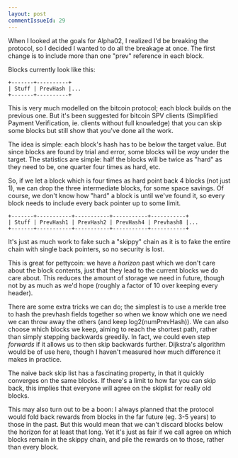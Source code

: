 ```yaml
---
layout: post
commentIssueId: 29
---
```


When I looked at the goals for Alpha02, I realized I'd be breaking the
protocol, so I decided I wanted to do all the breakage at once.  The
first change is to include more than one "prev" reference in each block.

Blocks currently look like this:

    +-------+----------+
	| Stuff | PrevHash |...
	+-------+----------+

This is very much modelled on the bitcoin protocol; each block builds
on the previous one.  But it's been suggested for bitcoin SPV clients
(Simplified Payment Verification, ie. clients without full knowledge)
that you can skip some blocks but still show that you've done all the
work.

The idea is simple: each block's hash has to be below the target
value.  But since blocks are found by trial and error, some blocks
will be _way_ under the target.  The statistics are simple: half the
blocks will be twice as "hard" as they need to be, one quarter four
times as hard, etc.

So, if we let a block which is four times as hard point back 4 blocks
(not just 1), we can drop the three intermediate blocks, for some
space savings.  Of course, we don't know how "hard" a block is until
we've found it, so every block needs to include every back pointer up
to some limit.

    +-------+-----------+-----------+-----------+-----------+
	| Stuff | PrevHash1 | PrevHash2 | PrevHash4 | Prevhash8 |...
	+-------+-----------+-----------+-----------+-----------+

It's just as much work to fake such a "skippy" chain as it is to fake
the entire chain with single back pointers, so no security is lost.

This is great for pettycoin: we have a _horizon_ past which we don't
care about the block contents, just that they lead to the current
blocks we do care about.  This reduces the amount of storage we need
in future, though not by as much as we'd hope (roughly a factor of 10
over keeping every header).

There are some extra tricks we can do; the simplest is to use a merkle
tree to hash the prevhash fields together so when we know which one we
need we can throw away the others (and keep log2(numPrevHash)).  We
can also choose which blocks we keep, aiming to reach the shortest
path, rather than simply stepping backwards greedily.  In fact, we
could even step *forwards* if it allows us to then skip backwards
further.  Dijkstra's algorithm would be of use here, though I haven't
measured how much difference it makes in practice.

The naive back skip list has a fascinating property, in that it
quickly converges on the same blocks.  If there's a limit to how far
you can skip back, this implies that everyone will agree on the
skiplist for really old blocks.

This may also turn out to be a boon: I always planned that the
protocol would fold back rewards from blocks in the far future
(eg. 3-5 years) to those in the past.  But this would mean that we
can't discard blocks below the horizon for at least that long.  Yet
it's just as fair if we call agree on which blocks remain in the
skippy chain, and pile the rewards on to those, rather than every
block.
